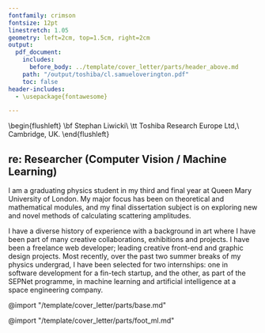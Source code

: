 ```yaml
---
fontfamily: crimson
fontsize: 12pt
linestretch: 1.05
geometry: left=2cm, top=1.5cm, right=2cm
output:
  pdf_document:
    includes:
      before_body: ../template/cover_letter/parts/header_above.md
    path: "/output/toshiba/cl.samueloverington.pdf"
    toc: false
header-includes:
  - \usepackage{fontawesome}

---
```

<!--
\begin{flushright}
\tt Flat 24, Ocean House\\
Dalston Square, E8 3FT
\end{flushright}
 -->
\begin{flushleft}
\bf Stephan Liwicki\\
\tt Toshiba Research Europe Ltd,\\
Cambridge, UK.
\end{flushleft}

## re: Researcher (Computer Vision / Machine Learning)
<!-- # SELF INTRODUCTION -->
<!-- The “Intro” Paragraph – Grab the reader’s attention. Introduce yourself, & state why you’re a good fit.  -->
I am a graduating physics student in my third and final year at Queen Mary University of London. My major focus has been on theoretical and mathematical modules, and my final dissertation subject is on exploring new and novel methods of calculating scattering amplitudes.  
<!-- I am currently applying for a Masters Course (MSc Artificial Intelligence / MSc Machine Learning) to commence in September 2020, as this is the area in which I would like to specialise for my career. -->

I have a diverse history of experience with a background in art where I have been part of many creative collaborations, exhibitions and projects. I have been a freelance web developer; leading creative front-end and graphic design projects. Most recently, over the past two summer breaks of my physics undergrad, I have been selected for two internships: one in software development for a fin-tech startup, and the other, as part of the SEPNet programme, in machine learning and artificial intelligence at a space engineering company.

@import "/template/cover_letter/parts/base.md"

@import "/template/cover_letter/parts/foot_ml.md"
